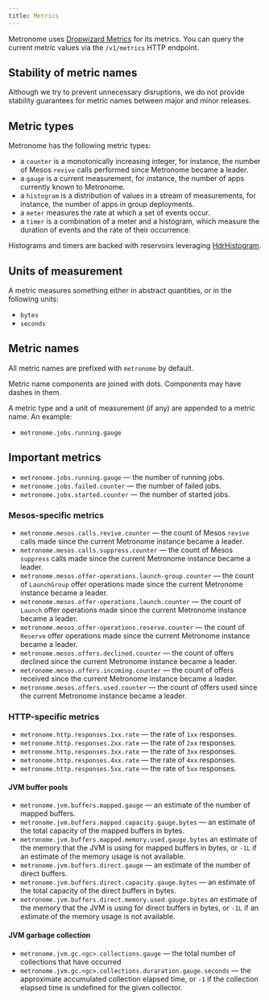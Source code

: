```yaml
---
title: Metrics
---
```

Metronome uses [Dropwizard Metrics](https://github.com/dropwizard/metrics)
for its metrics. You can query the current metric values via the
`/v1/metrics` HTTP endpoint.

## Stability of metric names

Although we try to prevent unnecessary disruptions, we do not provide
stability guarantees for metric names between major and minor releases.

## Metric types

Metronome has the following metric types:

* a `counter` is a monotonically increasing integer, for instance, the
  number of Mesos `revive` calls performed since Metronome became
  a leader.
* a `gauge` is a current measurement, for instance, the number of apps
  currently known to Metronome.
* a `histogram` is a distribution of values in a stream of measurements,
  for instance, the number of apps in group deployments.
* a `meter` measures the rate at which a set of events occur.
* a `timer` is a combination of a meter and a histogram, which measure
  the duration of events and the rate of their occurrence.

Histograms and timers are backed with reservoirs leveraging
[HdrHistogram](http://hdrhistogram.org/).

## Units of measurement

A metric measures something either in abstract quantities, or in the
following units:

* `bytes`
* `seconds`

## Metric names

All metric names are prefixed with `metronome` by default.

Metric name components are joined with dots. Components may have dashes
in them.

A metric type and a unit of measurement (if any) are appended to
a metric name. An example:

* `metronome.jobs.running.gauge`

## Important metrics

* `metronome.jobs.running.gauge` — the number of running jobs.
* `metronome.jobs.failed.counter` — the number of failed jobs.
* `metronome.jobs.started.counter` — the number of started jobs.

### Mesos-specific metrics

* `metronome.mesos.calls.revive.counter` — the count of Mesos `revive`
  calls made since the current Metronome instance became a leader.
* `metronome.mesos.calls.suppress.counter` — the count of Mesos
  `suppress` calls made since the current Metronome instance became
  a leader.
* `metronome.mesos.offer-operations.launch-group.counter` — the count of
  `LaunchGroup` offer operations made since the current Metronome
  instance became a leader.
* `metronome.mesos.offer-operations.launch.counter` — the count of
  `Launch` offer operations made since the current Metronome instance
  became a leader.
* `metronome.mesos.offer-operations.reserve.counter` — the count of
  `Reserve` offer operations made since the current Metronome instance
  became a leader.
* `metronome.mesos.offers.declined.counter` — the count of offers
  declined since the current Metronome instance became a leader.
* `metronome.mesos.offers.incoming.counter` — the count of offers
  received since the current Metronome instance became a leader.
* `metronome.mesos.offers.used.counter` — the count of offers used since
  the current Metronome instance became a leader.

### HTTP-specific metrics

* `metronome.http.responses.1xx.rate` — the rate of `1xx` responses.
* `metronome.http.responses.2xx.rate` — the rate of `2xx` responses.
* `metronome.http.responses.3xx.rate` — the rate of `3xx` responses.
* `metronome.http.responses.4xx.rate` — the rate of `4xx` responses.
* `metronome.http.responses.5xx.rate` — the rate of `5xx` responses.

#### JVM buffer pools

* `metronome.jvm.buffers.mapped.gauge` — an estimate of the number of
  mapped buffers.
* `metronome.jvm.buffers.mapped.capacity.gauge.bytes` — an estimate of
  the total capacity of the mapped buffers in bytes.
* `metronome.jvm.buffers.mapped.memory.used.gauge.bytes` an estimate of
  the memory that the JVM is using for mapped buffers in bytes, or `-1L`
  if an estimate of the memory usage is not available.
* `metronome.jvm.buffers.direct.gauge` — an estimate of the number of
  direct buffers.
* `metronome.jvm.buffers.direct.capacity.gauge.bytes` — an estimate of
  the total capacity of the direct buffers in bytes.
* `metronome.jvm.buffers.direct.memory.used.gauge.bytes` an estimate of
  the memory that the JVM is using for direct buffers in bytes, or `-1L`
  if an estimate of the memory usage is not available.
  
  
#### JVM garbage collection

* `metronome.jvm.gc.<gc>.collections.gauge` — the total number
  of collections that have occurred
* `metronome.jvm.gc.<gc>.collections.duraration.gauge.seconds` — the
  approximate accumulated collection elapsed time, or `-1` if the
  collection elapsed time is undefined for the given collector.